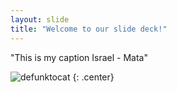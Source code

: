 ```yaml
---
layout: slide
title: "Welcome to our slide deck!"
---
```


"This is my caption Israel - Mata"

![defunktocat](https://octodex.github.com/images/defunktocat.png)
{: .center}
